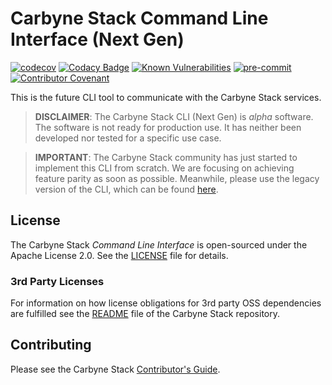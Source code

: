 # Carbyne Stack Command Line Interface (Next Gen)

[![codecov](https://codecov.io/gh/carbynestack/cli-ng/branch/master/graph/badge.svg?token=ja4W6WLOHO)](https://codecov.io/gh/carbynestack/cli-ng)
[![Codacy Badge](https://app.codacy.com/project/badge/Grade/e71232e6f3a24f5a9c160c336b27b16d)](https://www.codacy.com/gh/carbynestack/cli-ng/dashboard?utm_source=github.com&utm_medium=referral&utm_content=carbynestack/cli-ng&utm_campaign=Badge_Grade)
[![Known Vulnerabilities](https://snyk.io/test/github/carbynestack/cli-ng/badge.svg)](https://snyk.io/test/github/carbynestack/cli-ng)
[![pre-commit](https://img.shields.io/badge/pre--commit-enabled-brightgreen?logo=pre-commit&logoColor=white)](https://github.com/pre-commit/pre-commit)
[![Contributor Covenant](https://img.shields.io/badge/Contributor%20Covenant-2.1-4baaaa.svg)](CODE_OF_CONDUCT.md)

This is the future CLI tool to communicate with the Carbyne Stack services.

> **DISCLAIMER**: The Carbyne Stack CLI (Next Gen) is *alpha* software. The
> software is not ready for production use. It has neither been developed nor
> tested for a specific use case.

> **IMPORTANT**: The Carbyne Stack community has just started to implement this
> CLI from scratch. We are focusing on achieving feature parity as soon as
> possible. Meanwhile, please use the legacy version of the CLI, which can be
> found [here](https://github.com/carbynestack/cli).

## License

The Carbyne Stack *Command Line Interface* is open-sourced under the Apache
License 2.0. See the [LICENSE](LICENSE) file for details.

### 3rd Party Licenses

For information on how license obligations for 3rd party OSS dependencies are
fulfilled see the [README](https://github.com/carbynestack/carbynestack) file of
the Carbyne Stack repository.

## Contributing

Please see the Carbyne Stack
[Contributor's Guide](https://github.com/carbynestack/carbynestack/blob/master/CONTRIBUTING.md).
